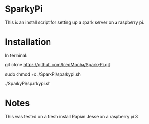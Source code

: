# SparkyPi
This is an install script for setting up a spark server on a raspberry pi.

# Installation
In terminal:

git clone https://github.com/IcedMocha/SparkyPi.git

sudo chmod +x ./SparkPi/sparkypi.sh

./SparkyPi/sparkypi.sh

# Notes
This was tested on a fresh install Rapian Jesse on a raspberry pi 3
